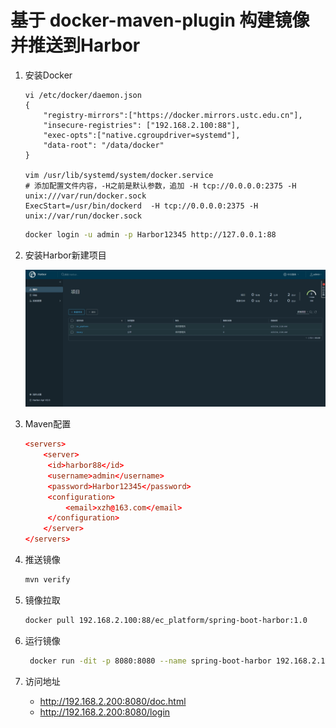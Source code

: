 # 基于 docker-maven-plugin 构建镜像并推送到Harbor

1. 安装Docker

   ```bash\
   vi /etc/docker/daemon.json
   {
       "registry-mirrors":["https://docker.mirrors.ustc.edu.cn"],
       "insecure-registries": ["192.168.2.100:88"],
       "exec-opts":["native.cgroupdriver=systemd"],
       "data-root": "/data/docker"
   }
   
   vim /usr/lib/systemd/system/docker.service
   # 添加配置文件内容，-H之前是默认参数，追加 -H tcp://0.0.0.0:2375 -H unix:///var/run/docker.sock
   ExecStart=/usr/bin/dockerd  -H tcp://0.0.0.0:2375 -H unix://var/run/docker.sock
   ```
   ```bash
   docker login -u admin -p Harbor12345 http://127.0.0.1:88
   ```

2. 安装Harbor新建项目

   ![](doc/assets/harbor.png)

3. Maven配置

   ```conf
   <servers>
       <server>
   		<id>harbor88</id>  
   		<username>admin</username>  
   		<password>Harbor12345</password> 
   		<configuration>  
   			<email>xzh@163.com</email> 
   		</configuration>
       </server>
   </servers>
   ```

4. 推送镜像

   ```bash
   mvn verify
   ```

5. 镜像拉取 

   ```bash
   docker pull 192.168.2.100:88/ec_platform/spring-boot-harbor:1.0
   ```

6. 运行镜像

   ```bash
    docker run -dit -p 8080:8080 --name spring-boot-harbor 192.168.2.100:88/ec_platform/spring-boot-harbor:1.0
   ```
   
7. 访问地址
   
   - http://192.168.2.200:8080/doc.html 
   - http://192.168.2.200:8080/login